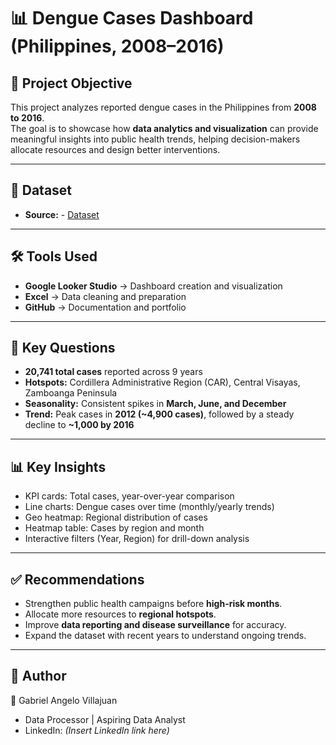 # 📊 Dengue Cases Dashboard (Philippines, 2008–2016)

## 📌 Project Objective
This project analyzes reported dengue cases in the Philippines from **2008 to 2016**.  
The goal is to showcase how **data analytics and visualization** can provide meaningful insights into public health trends, helping decision-makers allocate resources and design better interventions.  

---

## 📂 Dataset
- **Source:** - <a href="https://github.com/illajua-analytics/Dengue-Cas/blob/main/Dengue%20Project%20Spreadsheet.xlsx">Dataset</a>

---

## 🛠️ Tools Used
- **Google Looker Studio** → Dashboard creation and visualization  
- **Excel** → Data cleaning and preparation  
- **GitHub** → Documentation and portfolio  

---

## 🔎 Key Questions
- **20,741 total cases** reported across 9 years  
- **Hotspots:** Cordillera Administrative Region (CAR), Central Visayas, Zamboanga Peninsula  
- **Seasonality:** Consistent spikes in **March, June, and December**  
- **Trend:** Peak cases in **2012 (~4,900 cases)**, followed by a steady decline to **~1,000 by 2016**  

---

## 📊 Key Insights
- KPI cards: Total cases, year-over-year comparison  
- Line charts: Dengue cases over time (monthly/yearly trends)  
- Geo heatmap: Regional distribution of cases  
- Heatmap table: Cases by region and month  
- Interactive filters (Year, Region) for drill-down analysis  

---

## ✅ Recommendations
- Strengthen public health campaigns before **high-risk months**.  
- Allocate more resources to **regional hotspots**.  
- Improve **data reporting and disease surveillance** for accuracy.  
- Expand the dataset with recent years to understand ongoing trends.  

---

## 📌 Author
👤 Gabriel Angelo Villajuan  
- Data Processor | Aspiring Data Analyst   
- LinkedIn: *(Insert LinkedIn link here)*  
